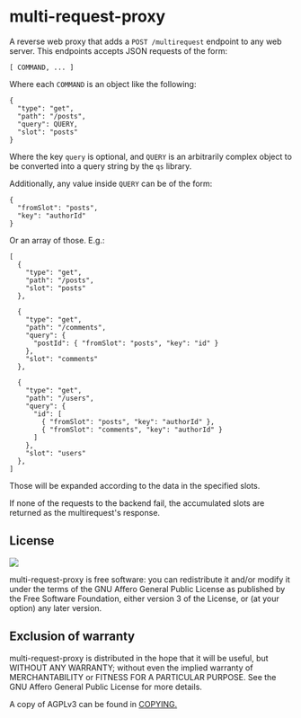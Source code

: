 # multi-request-proxy

A reverse web proxy that adds a `POST /multirequest`
endpoint to any web server. This endpoints accepts
JSON requests of the form:

```
[ COMMAND, ... ]
```

Where each `COMMAND` is an object like the following:

```
{
  "type": "get",
  "path": "/posts",
  "query": QUERY,
  "slot": "posts"
}
```

Where the key `query` is optional, and `QUERY` is an
arbitrarily complex object to be converted into a query
string by the `qs` library.

Additionally, any value inside `QUERY` can be of the form:

```
{
  "fromSlot": "posts",
  "key": "authorId"
}
```

Or an array of those. E.g.:

```
[
  {
    "type": "get",
    "path": "/posts",
    "slot": "posts"
  },

  {
    "type": "get",
    "path": "/comments",
    "query": {
      "postId": { "fromSlot": "posts", "key": "id" }
    },
    "slot": "comments"
  },

  {
    "type": "get",
    "path": "/users",
    "query": {
      "id": [
        { "fromSlot": "posts", "key": "authorId" },
        { "fromSlot": "comments", "key": "authorId" }
      ]
    },
    "slot": "users"
  },
]
```

Those will be expanded according to the data in the
specified slots.

If none of the requests to the backend fail, the
accumulated slots are returned as the multirequest's
response.

## License

![](https://www.gnu.org/graphics/agplv3-155x51.png)

multi-request-proxy is free software: you can redistribute it and/or modify it under the terms of the GNU Affero General Public License as published by the Free Software Foundation, either version 3 of the License, or (at your option) any later version.

## Exclusion of warranty

multi-request-proxy is distributed in the hope that it will be useful, but WITHOUT ANY WARRANTY; without even the implied warranty of MERCHANTABILITY or FITNESS FOR A PARTICULAR PURPOSE. See the GNU Affero General Public License for more details.

A copy of AGPLv3 can be found in [COPYING.](COPYING)
